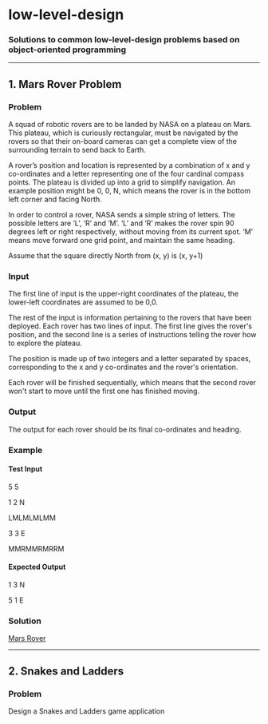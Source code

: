 # low-level-design
### Solutions to common low-level-design problems based on object-oriented programming
---
## 1. Mars Rover Problem
### Problem
A squad of robotic rovers are to be landed by NASA on a plateau on Mars. This plateau, which is curiously rectangular, must be navigated by the rovers so that their on-board cameras can get a complete view of the surrounding terrain to send back to Earth.

A rover’s position and location is represented by a combination of x and y co-ordinates and a letter representing one of the four cardinal compass points. The plateau is divided up into a grid to simplify navigation. An example position might be 0, 0, N, which means the rover is in the bottom left corner and facing North.

In order to control a rover, NASA sends a simple string of letters. The possible letters are ‘L’, ‘R’ and ‘M’. ‘L’ and ‘R’ makes the rover spin 90 degrees left or right respectively, without moving from its current spot. ‘M’ means move forward one grid point, and maintain the same heading.

Assume that the square directly North from (x, y) is (x, y+1)

### Input
The first line of input is the upper-right coordinates of the plateau, the lower-left coordinates are assumed to be 0,0.

The rest of the input is information pertaining to the rovers that have been deployed. Each rover has two lines of input. The first line gives the rover's position, and the second line is a series of instructions telling the rover how to explore the plateau.

The position is made up of two integers and a letter separated by spaces, corresponding to the x and y co-ordinates and the rover's orientation.

Each rover will be finished sequentially, which means that the second rover won't start to move until the first one has finished moving.

### Output
The output for each rover should be its final co-ordinates and heading.

### Example
#### Test Input
5 5

1 2 N

LMLMLMLMM

3 3 E

MMRMMRMRRM
#### Expected Output
1 3 N

5 1 E

### Solution
[Mars Rover](https://github.com/nikingale/low-level-design/tree/main/src/main/java/com/github/nikingale/marsrover)

---

## 2. Snakes and Ladders
### Problem
Design a Snakes and Ladders game application
